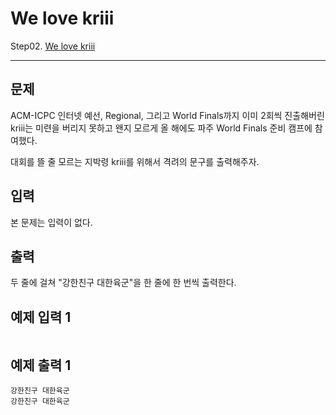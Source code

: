 # We love kriii
Step02. [We love kriii](https://www.acmicpc.net/problem/10718)

---

## 문제

ACM-ICPC 인터넷 예선, Regional, 그리고 World Finals까지 이미 2회씩 진출해버린 kriii는 미련을 버리지 못하고 왠지 모르게 올 해에도 파주 World Finals 준비 캠프에 참여했다.

대회를 뜰 줄 모르는 지박령 kriii를 위해서 격려의 문구를 출력해주자.

## 입력

본 문제는 입력이 없다.

## 출력

두 줄에 걸쳐 "강한친구 대한육군"을 한 줄에 한 번씩 출력한다.

## 예제 입력 1 

```

```

## 예제 출력 1 

```
강한친구 대한육군
강한친구 대한육군
```